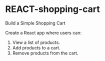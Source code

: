 # REACT-shopping-cart
Build a Simple Shopping Cart

Create a React app where users can:

1. View a list of products.
2. Add products to a cart.
3. Remove products from the cart.
